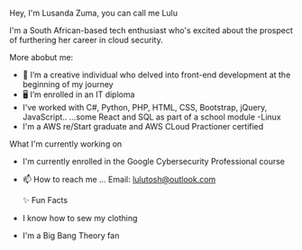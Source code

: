 Hey, I'm Lusanda Zuma, you can call me Lulu 

I'm a South African-based tech enthusiast who's excited about the prospect of furthering her career in cloud security.

More abobut me:

- 🌼 I’m a creative individual who delved into front-end development at the beginning of my journey
- 🖥️ I’m enrolled in an IT diploma
-  I've worked with C#, Python, PHP, HTML, CSS, Bootstrap, jQuery, JavaScript..
 ...some React and SQL as part of a school module
 -Linux
- I'm a AWS re/Start graduate and AWS CLoud Practioner certified

What I'm currently working on

- I'm currently enrolled in the Google Cybersecurity Professional course 

- 📫 How to reach me ...
  Email: lulutosh@outlook.com
  
  ✨ Fun Facts
- I know how to sew my clothing
- I'm a Big Bang Theory fan

<!---
Lulutosh/Lulutosh is a ✨ special ✨ repository because its `README.md` (this file) appears on your GitHub profile.
You can click the Preview link to take a look at your changes.
--->
